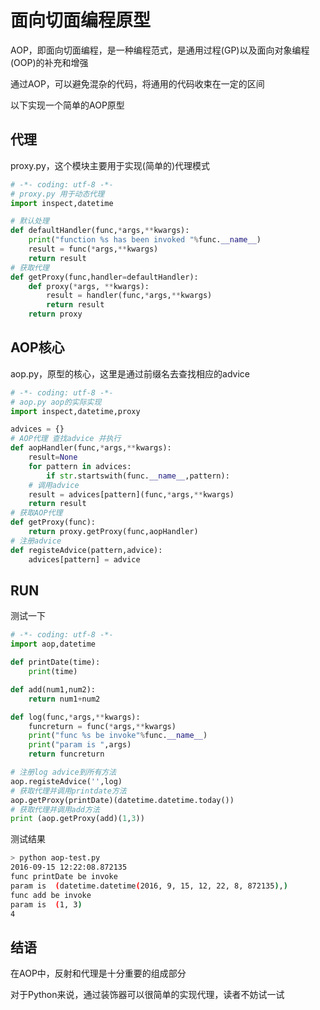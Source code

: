 # 面向切面编程原型

AOP，即面向切面编程，是一种编程范式，是通用过程(GP)以及面向对象编程(OOP)的补充和增强

通过AOP，可以避免混杂的代码，将通用的代码收束在一定的区间

以下实现一个简单的AOP原型

## 代理

proxy.py，这个模块主要用于实现(简单的)代理模式

```python
# -*- coding: utf-8 -*-
# proxy.py 用于动态代理
import inspect,datetime

# 默认处理
def defaultHandler(func,*args,**kwargs):
    print("function %s has been invoked "%func.__name__)
    result = func(*args,**kwargs)
    return result
# 获取代理
def getProxy(func,handler=defaultHandler):
    def proxy(*args, **kwargs):
        result = handler(func,*args,**kwargs)
        return result
    return proxy
```

## AOP核心

aop.py，原型的核心，这里是通过前缀名去查找相应的advice

```python
# -*- coding: utf-8 -*-
# aop.py aop的实际实现
import inspect,datetime,proxy

advices = {}
# AOP代理 查找advice 并执行
def aopHandler(func,*args,**kwargs):
    result=None
    for pattern in advices:
        if str.startswith(func.__name__,pattern):
    # 调用advice
    result = advices[pattern](func,*args,**kwargs)
    return result
# 获取AOP代理
def getProxy(func):
    return proxy.getProxy(func,aopHandler)
# 注册advice
def registeAdvice(pattern,advice):
    advices[pattern] = advice

```

## RUN

测试一下

```python
# -*- coding: utf-8 -*-
import aop,datetime

def printDate(time):
    print(time)

def add(num1,num2):
    return num1+num2

def log(func,*args,**kwargs):
    funcreturn = func(*args,**kwargs)
    print("func %s be invoke"%func.__name__)
    print("param is ",args)
    return funcreturn

# 注册log advice到所有方法
aop.registeAdvice('',log)
# 获取代理并调用printdate方法
aop.getProxy(printDate)(datetime.datetime.today())
# 获取代理并调用add方法
print (aop.getProxy(add)(1,3))
```

测试结果

```bash
> python aop-test.py
2016-09-15 12:22:08.872135
func printDate be invoke
param is  (datetime.datetime(2016, 9, 15, 12, 22, 8, 872135),) 
func add be invoke
param is  (1, 3)
4
```

## 结语

在AOP中，反射和代理是十分重要的组成部分

对于Python来说，通过装饰器可以很简单的实现代理，读者不妨试一试